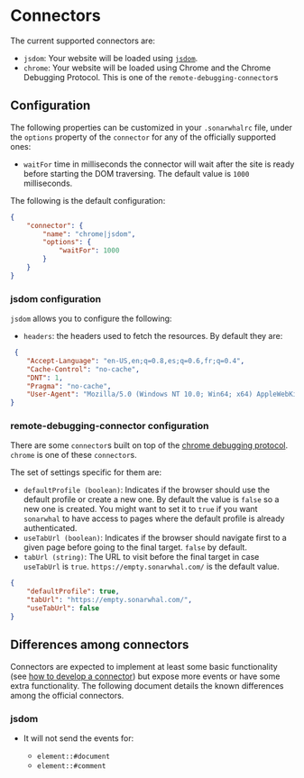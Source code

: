 # Connectors

The current supported connectors are:

* `jsdom`: Your website will be loaded using [`jsdom`][jsdom].
* `chrome`: Your website will be loaded using Chrome and the Chrome
  Debugging Protocol. This is one of the `remote-debugging-connector`s

## Configuration

The following properties can be customized in your `.sonarwhalrc` file,
under the `options` property of the `connector` for any of the
officially supported ones:

* `waitFor` time in milliseconds the connector will wait after the site is
  ready before starting the DOM traversing. The default value is `1000`
  milliseconds.

The following is the default configuration:

```json
{
    "connector": {
        "name": "chrome|jsdom",
        "options": {
            "waitFor": 1000
        }
    }
}
```

### jsdom configuration

`jsdom` allows you to configure the following:

* `headers`: the headers used to fetch the resources. By default they are:

```json
 {
    "Accept-Language": "en-US,en;q=0.8,es;q=0.6,fr;q=0.4",
    "Cache-Control": "no-cache",
    "DNT": 1,
    "Pragma": "no-cache",
    "User-Agent": "Mozilla/5.0 (Windows NT 10.0; Win64; x64) AppleWebKit/537.36 (KHTML, like Gecko) Chrome/62.0.2924.87 Safari/537.36"
}
```

### remote-debugging-connector configuration

There are some `connector`s built on top of the [chrome debugging
protocol][cdp]. `chrome` is one of these `connector`s.

The set of settings specific for them are:

* `defaultProfile (boolean)`: Indicates if the browser should use the
  default profile or create a new one. By default the value is `false`
  so a new one is created. You might want to set it to `true` if you
  want `sonarwhal` to have access to pages where the default profile is
  already authenticated.
* `useTabUrl (boolean)`: Indicates if the browser should navigate first to a
  given page before going to the final target. `false` by default.
* `tabUrl (string)`: The URL to visit before the final target in case
  `useTabUrl` is `true`. `https://empty.sonarwhal.com/` is the
  default value.

```json
{
    "defaultProfile": true,
    "tabUrl": "https://empty.sonarwhal.com/",
    "useTabUrl": false
}
```

## Differences among connectors

Connectors are expected to implement at least some basic functionality
(see [how to develop a connector](../../contributor-guide/connectors/index.md))
but expose more events or have some extra functionality. The following
document details the known differences among the official connectors.

### jsdom

* It will not send the events for:

  * `element::#document`
  * `element::#comment`

<!-- Link labels: -->

[cdp]: https://chromedevtools.github.io/devtools-protocol/
[jsdom]: https://github.com/tmpvar/jsdom
